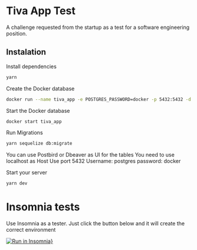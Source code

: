 # Tiva App Test
A challenge requested from the startup as a test for a software engineering position.

## Instalation
Install dependencies
```bash
yarn
```
Create the Docker database
```bash
docker run --name tiva_app -e POSTGRES_PASSWORD=docker -p 5432:5432 -d postgres
```

Start the Docker database
```bash
docker start tiva_app
```

Run Migrations
```bash
yarn sequelize db:migrate
```

You can use Postbird or Dbeaver as UI for the tables
You need to use localhost as Host
Use port 5432
Username: postgres
password: docker

Start your server
```bash
yarn dev
```

# Insomnia tests

Use Insomnia as a tester. Just click the button below and it will create the correct environment

[![Run in Insomnia}](https://insomnia.rest/images/run.svg)](https://insomnia.rest/run/?label=teste-tiva-app&uri=https%3A%2F%2Fraw.githubusercontent.com%2Fcvbordalo%2Ftiva-teste-2%2Fmain%2Finsomniaexport.json)

